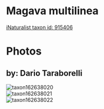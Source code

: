 
Magava multilinea
=================
  
[iNaturalist taxon id: 915406](https://www.inaturalist.org/taxa/915406)
# Photos

## by: Dario Taraborelli
  
![taxon162638020](https://inaturalist-open-data.s3.amazonaws.com/photos/174313279/medium.jpeg)  
![taxon162638021](https://inaturalist-open-data.s3.amazonaws.com/photos/174313259/medium.jpeg)  
![taxon162638022](https://inaturalist-open-data.s3.amazonaws.com/photos/174313312/medium.jpeg)
